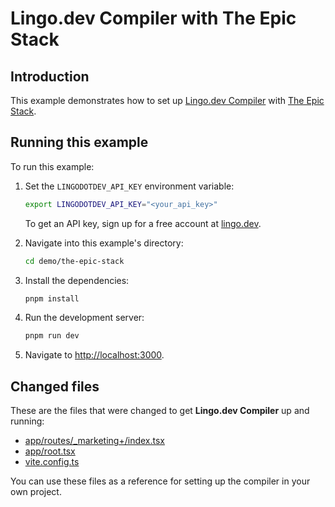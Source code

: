 # Lingo.dev Compiler with The Epic Stack

## Introduction

This example demonstrates how to set up [Lingo.dev Compiler](https://lingo.dev/en/compiler/) with [The Epic Stack](https://github.com/epicweb-dev/epic-stack).

## Running this example

To run this example:

1. Set the `LINGODOTDEV_API_KEY` environment variable:

   ```bash
   export LINGODOTDEV_API_KEY="<your_api_key>"
   ```

   To get an API key, sign up for a free account at [lingo.dev](https://lingo.dev).

2. Navigate into this example's directory:

   ```bash
   cd demo/the-epic-stack
   ```

3. Install the dependencies:

   ```bash
   pnpm install
   ```

4. Run the development server:

   ```bash
   pnpm run dev
   ```

5. Navigate to <http://localhost:3000>.

## Changed files

These are the files that were changed to get **Lingo.dev Compiler** up and running:

- [app/routes/_marketing+/index.tsx](./app/routes/_marketing+/index.tsx)
- [app/root.tsx](./app/root.tsx)
- [vite.config.ts](./vite.config.ts)

You can use these files as a reference for setting up the compiler in your own project.
